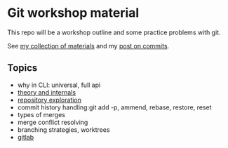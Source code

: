 # Git workshop material

This repo will be a workshop outline and some practice problems with git.

See [my collection of materials](https://bence.ferdinandy.com/materials/git/)
and my [post on commits](https://bence.ferdinandy.com/gitcraft).

## Topics

- why in CLI: universal, full api
- [theory and internals](theory_and_internals.md)
- [repository exploration](exploration.md)
- commit history handling:git add -p, ammend, rebase, restore, reset
- types of merges
- merge conflict resolving
- branching strategies, worktrees
- [gitlab](gitlab.md)
